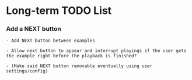# Long-term TODO List

### Add a NEXT button

	- Add NEXT button between examples

	- Allow next button to appear and interrupt playings if the user gets the example right before the playback is finished?

	- (Make said NEXT button removable eventually using user settings/config)
	
